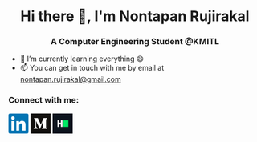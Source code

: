 <h1 align="center">Hi there 👋, I'm Nontapan Rujirakal</h1>
<h3 align="center">A Computer Engineering Student @KMITL</h3>

- 🌱 I’m currently learning everything 😄
- 📫 You can get in touch with me by email at nontapan.rujirakal@gmail.com

<h3 align="left">Connect with me:</h3>
<a href="https://www.linkedin.com/in/nontapan-rujirakal" target="blank"><img align="center" src="/imgs/LinkedIn_logo_initials.png" alt="nontapan-rujirakal" width="40"/></a>
<a href="https://medium.com/@nontapan" target="blank"><img align="center" src="/imgs/medium_logo.png" alt="@nontapan" width="40"/></a>
<a href="https://www.hackerrank.com/@n115p" target="blank"><img align="center" src="/imgs/hackerrank_logo.png" alt="@n115p" width="40" /></a>
</p>

<!-- 
![Nontapanr's GitHub stats](https://github-readme-stats.vercel.app/api?username=nontapanr&theme=nightowl&show_icons=true)
![Nontapanr's GitHub stats](https://github-readme-stats.vercel.app/api/top-langs?username=nontapanr&show_icons=true&locale=en&layout=compact&theme=nightowl)   
 -->
 
<!--
**nontapanr/nontapanr** is a ✨ _special_ ✨ repository because its `README.md` (this file) appears on your GitHub profile.

Here are some ideas to get you started:

- 🔭 I’m currently working on ...
- 🌱 I’m currently learning ...
- 👯 I’m looking to collaborate on ...
- 🤔 I’m looking for help with ...
- 💬 Ask me about ...
- 📫 How to reach me: ...
- 😄 Pronouns: ...
- ⚡ Fun fact: ...
-->
